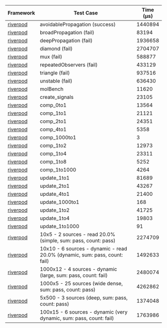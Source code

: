 | Framework | Test Case | Time (μs) |
| --- | --- | --- |
| [riverpod](https://github.com/rrousselGit/riverpod) | avoidablePropagation (success) | 1440894 |
| [riverpod](https://github.com/rrousselGit/riverpod) | broadPropagation (fail) | 83194 |
| [riverpod](https://github.com/rrousselGit/riverpod) | deepPropagation (fail) | 1936658 |
| [riverpod](https://github.com/rrousselGit/riverpod) | diamond (fail) | 2704707 |
| [riverpod](https://github.com/rrousselGit/riverpod) | mux (fail) | 588877 |
| [riverpod](https://github.com/rrousselGit/riverpod) | repeatedObservers (fail) | 433129 |
| [riverpod](https://github.com/rrousselGit/riverpod) | triangle (fail) | 937516 |
| [riverpod](https://github.com/rrousselGit/riverpod) | unstable (fail) | 636430 |
| [riverpod](https://github.com/rrousselGit/riverpod) | molBench | 11620 |
| [riverpod](https://github.com/rrousselGit/riverpod) | create_signals | 23105 |
| [riverpod](https://github.com/rrousselGit/riverpod) | comp_0to1 | 13564 |
| [riverpod](https://github.com/rrousselGit/riverpod) | comp_1to1 | 21121 |
| [riverpod](https://github.com/rrousselGit/riverpod) | comp_2to1 | 24351 |
| [riverpod](https://github.com/rrousselGit/riverpod) | comp_4to1 | 5358 |
| [riverpod](https://github.com/rrousselGit/riverpod) | comp_1000to1 | 3 |
| [riverpod](https://github.com/rrousselGit/riverpod) | comp_1to2 | 12973 |
| [riverpod](https://github.com/rrousselGit/riverpod) | comp_1to4 | 23311 |
| [riverpod](https://github.com/rrousselGit/riverpod) | comp_1to8 | 5252 |
| [riverpod](https://github.com/rrousselGit/riverpod) | comp_1to1000 | 4264 |
| [riverpod](https://github.com/rrousselGit/riverpod) | update_1to1 | 81689 |
| [riverpod](https://github.com/rrousselGit/riverpod) | update_2to1 | 43267 |
| [riverpod](https://github.com/rrousselGit/riverpod) | update_4to1 | 21400 |
| [riverpod](https://github.com/rrousselGit/riverpod) | update_1000to1 | 168 |
| [riverpod](https://github.com/rrousselGit/riverpod) | update_1to2 | 41725 |
| [riverpod](https://github.com/rrousselGit/riverpod) | update_1to4 | 19803 |
| [riverpod](https://github.com/rrousselGit/riverpod) | update_1to1000 | 91 |
| [riverpod](https://github.com/rrousselGit/riverpod) | 10x5 - 2 sources - read 20.0% (simple, sum: pass, count: pass) | 2274709 |
| [riverpod](https://github.com/rrousselGit/riverpod) | 10x10 - 6 sources - dynamic - read 20.0% (dynamic, sum: pass, count: fail) | 1492633 |
| [riverpod](https://github.com/rrousselGit/riverpod) | 1000x12 - 4 sources - dynamic (large, sum: pass, count: fail) | 2480074 |
| [riverpod](https://github.com/rrousselGit/riverpod) | 1000x5 - 25 sources (wide dense, sum: pass, count: pass) | 4262862 |
| [riverpod](https://github.com/rrousselGit/riverpod) | 5x500 - 3 sources (deep, sum: pass, count: pass) | 1374048 |
| [riverpod](https://github.com/rrousselGit/riverpod) | 100x15 - 6 sources - dynamic (very dynamic, sum: pass, count: fail) | 1763986 |
